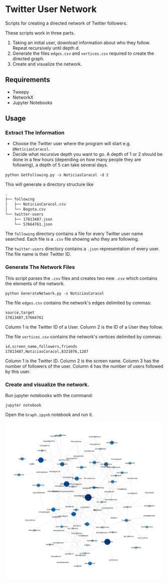 # Twitter User Network
Scripts for creating a directed network of Twitter followers.

These scripts work in three parts.

1. Taking an initial user, download information about who they follow. Repeat recursively until depth *d*.
2. Generate the files `edges.csv` and `vertices.csv` required to create the directed graph.
3. Create and visualize the network.

## Requirements
* Tweepy
* NetworkX
* Jupyter Notebooks

## Usage

### Extract The Information
* Choose the Twitter user where the program will start e.g. `@NoticiasCaracol`.
* Decide what recursive depth you want to go.  A depth of 1 or 2 should be done in a few hours (depending on how many people they are following), a depth of 5 can take several days.

`python GetFollowing.py -s NoticiasCaracol -d 2`

This will generate a directory structure like
```
.
├── following
│   ├── NoticiasCaracol.csv
│   └── Bogota.csv
└── twitter-users
    ├── 17813487.json
    └── 57664761.json
```

The `following` directory contains a file for every Twitter user name searched. Each file is a `.csv` file showing who they are following.

The `twitter-users` directory contains a `.json` representation of every user. The file name is their Twitter ID.

### Generate The Network Files

This script parses the `.csv` files and creates two new `.csv` which contains the elements of the network.

    python GenerateNetwork.py -s NoticiasCaracol
    
The file `edges.csv` contains the network's edges delimited by commas:

```
source,target
17813487,57664761
```

Column 1 is the Twitter ID of a User. Column 2 is the ID of a User they follow.

The file `vertices.csv` contains the network's vertices delimited by commas:

```
id,screen_name,followers,friends
17813487,NoticiasCaracol,8321076,1287
```

Column 1 is the Twitter ID. Column 2 is the screen name. Column 3 has the number of followers of the user. Column 4 has the number of users followed by this user.


### Create and visualize the network.

Run jupyter notebooks with the command:

    jupyter notebook
    
Open the `Graph.ipynb` notebook and run it.

![Sample graph](network-data/graph.png)